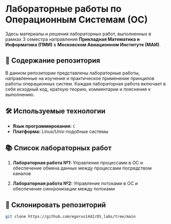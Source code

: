 # Лабораторные работы по Операционным Системам (ОС)

Здесь материалы и решения лабораторных работ, выполненных в рамках 3 семестра направления **Прикладная Математика и Информатика (ПМИ)** в **Московском Авиационном Институте (МАИ)**.

## 📁 Содержание репозитория
В данном репозитории представлены лабораторные работы, направленные на изучение и практическое применение принципов работы операционных систем. Каждая лабораторная работа включает в себя исходный код, краткую теорию, комментарии и пояснения к выполнению.

## 🛠 Используемые технологии
- **Язык программирования:** `C`  
- **Платформа:** Linux/Unix-подобные системы  

## 📚 Список лабораторных работ
1. **Лабораторная работа №1:** Управление процессами в ОС и обеспечение обмена данных между процессами посредством каналов

2. **Лабораторная работа №2:** Управление потоками в ОС и обеспечение синхронизации между потоками

## 🚀 Склонировать репозиторий
   ```bash
   git clone https://github.com/egorus1442/OS_labs/tree/main
